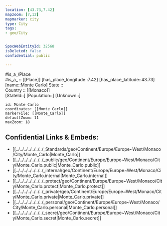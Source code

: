 ```yaml
---
location: [43.73,7.42] 
mapzoom: [7,12] 
mapmarker: city 
type: City
tags:
- geo/City


SpocWebEntityId: 32568
isDeleted: false
confidential: public

---
```

#is_a_/Place  
#is_a_ :: [[Place]] 
[has_place_longitude::7.42] 
[has_place_latitude::43.73] 
[name::Monte Carlo] 
State ::  
Country :: [[Monaco]]  
[StateId::] 
[Population::] 
[Unknown::] 


```leaflet
id: Monte Carlo
coordinates: [[Monte_Carlo]] 
markerFile: [[Monte_Carlo]] 
defaultZoom: 11 
maxZoom: 18
```


## Confidential Links & Embeds: 
- [[../../../../../../../_Standards/geo/Continent/Europe/Europe~West/Monaco/City/Monte_Carlo|Monte_Carlo]] 
- [[../../../../../../../_public/geo/Continent/Europe/Europe~West/Monaco/City/Monte_Carlo.public|Monte_Carlo.public]] 
- [[../../../../../../../_internal/geo/Continent/Europe/Europe~West/Monaco/City/Monte_Carlo.internal|Monte_Carlo.internal]] 
- [[../../../../../../../_protect/geo/Continent/Europe/Europe~West/Monaco/City/Monte_Carlo.protect|Monte_Carlo.protect]] 
- [[../../../../../../../_private/geo/Continent/Europe/Europe~West/Monaco/City/Monte_Carlo.private|Monte_Carlo.private]] 
- [[../../../../../../../_personal/geo/Continent/Europe/Europe~West/Monaco/City/Monte_Carlo.personal|Monte_Carlo.personal]] 
- [[../../../../../../../_secret/geo/Continent/Europe/Europe~West/Monaco/City/Monte_Carlo.secret|Monte_Carlo.secret]] 
